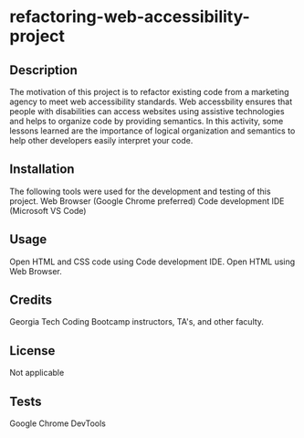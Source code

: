 # refactoring-web-accessibility-project

## Description

The motivation of this project is to refactor existing code from a marketing agency to meet web accessibility standards. Web accessbility ensures that people with disabilities can access websites using assistive technologies and helps to organize code by providing semantics. In this activity, some lessons learned are the importance of logical organization and semantics to help other developers easily interpret your code. 


## Installation

The following tools were used for the development and testing of this project.
Web Browser (Google Chrome preferred)
Code development IDE (Microsoft VS Code)

## Usage

Open HTML and CSS code using Code development IDE. Open HTML using Web Browser.

## Credits

Georgia Tech Coding Bootcamp instructors, TA's, and other faculty.

## License

Not applicable

## Tests

Google Chrome DevTools